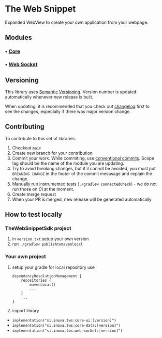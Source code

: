 # The Web Snippet

Expanded WebView to create your own application from your webpage.

## Modules

### • [Core](core/README.MD)
### • [Web Socket](web-socket/README.MD)

## Versioning

This library uses [Semantic Versioning](https://semver.org/). Version number is updated automatically whenever new release is
built.

When updating, it is recommended that you check out [changelog](CHANGELOG.MD) first to see the changes, especially if there was
major version change.

## Contributing

To contribute to this set of libraries:

1. Checkout `main`
2. Create new branch for your contribution
3. Commit your work. While commiting, use [conventional commits](https://www.conventionalcommits.org/en/v1.0.0/). Scope tag should
   be the name of the module you are updating.
4. Try to avoid breaking changes, but if it cannot be avoided, you must put `BREAKING CHANGE` in the footer of the commit mesasage
   and explain the change.
5. Manually run instrumented tests (`./gradlew connectedCheck`) - we do not run those on CI at the moment.
6. Create merge request
7. When your PR is merged, new release will be generated automatically

## How to test locally

### TheWebSnippetSdk project

1. in `version.txt` setup your own version
2. run `./gradlew publishtomavenlocal`

### Your own project

1. setup your gradle for local repository use

    ```
    dependencyResolutionManagement {
        repositories {
            mavenLocal()
            ...
        }
        ...
    }
    ```

2. import library

- `implementation("si.inova.tws:core-ui:[version]")`
- `implementation("si.inova.tws:core-data:[version]")`
- `implementation("si.inova.tws:web-socket:[version]")`

